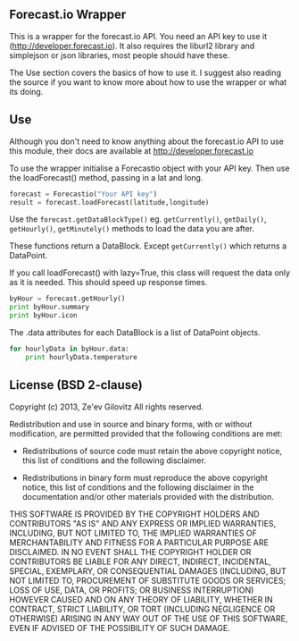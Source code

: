 ## Forecast.io Wrapper

This is a wrapper for the forecast.io API.  You need an API key to use it (http://developer.forecast.io).  It also requires the liburl2 library and simplejson or json libraries, most people should have these.

The Use section covers the basics of how to use it.  I suggest also reading the source if you want to know more about how to use the wrapper or what its doing.


## Use

Although you don't need to know anything about the forecast.io API to use this module, their docs are available at http://developer.forecast.io


To use the wrapper initialise a Forecastio object with your API key. Then use the loadForecast() method, passing in a lat and long.


```python
forecast = Forecastio("Your API key")
result = forecast.loadForecast(latitude,longitude)
```

Use the `forecast.getDataBlockType()` eg. `getCurrently()`, `getDaily()`, `getHourly()`, `getMinutely()` methods to load the data you are after.

These functions return a DataBlock. Except `getCurrently()` which returns a DataPoint.

If you call loadForecast() with lazy=True, this class will request the data only as it is needed.  This should speed up response times.

```python
byHour = forecast.getHourly()
print byHour.summary
print byHour.icon
```

The .data attributes for each DataBlock is a list of DataPoint objects.

```python
for hourlyData in byHour.data:
    print hourlyData.temperature
```


## License (BSD 2-clause)

Copyright (c) 2013, Ze'ev Gilovitz
All rights reserved.

Redistribution and use in source and binary forms, with or without modification, are permitted provided that the following conditions are met:

* Redistributions of source code must retain the above copyright notice, this list of conditions and the following disclaimer.

* Redistributions in binary form must reproduce the above copyright notice, this list of conditions and the following disclaimer in the documentation and/or other materials provided with the distribution.


THIS SOFTWARE IS PROVIDED BY THE COPYRIGHT HOLDERS AND CONTRIBUTORS "AS IS" AND ANY EXPRESS OR IMPLIED WARRANTIES, INCLUDING, BUT NOT LIMITED TO, THE IMPLIED WARRANTIES OF MERCHANTABILITY AND FITNESS FOR A PARTICULAR PURPOSE ARE DISCLAIMED. IN NO EVENT SHALL THE COPYRIGHT HOLDER OR CONTRIBUTORS BE LIABLE FOR ANY DIRECT, INDIRECT, INCIDENTAL, SPECIAL, EXEMPLARY, OR CONSEQUENTIAL DAMAGES (INCLUDING, BUT NOT LIMITED TO, PROCUREMENT OF SUBSTITUTE GOODS OR SERVICES; LOSS OF USE, DATA, OR PROFITS; OR BUSINESS INTERRUPTION) HOWEVER CAUSED AND ON ANY THEORY OF LIABILITY, WHETHER IN CONTRACT, STRICT LIABILITY, OR TORT (INCLUDING NEGLIGENCE OR OTHERWISE) ARISING IN ANY WAY OUT OF THE USE OF THIS SOFTWARE, EVEN IF ADVISED OF THE POSSIBILITY OF SUCH DAMAGE.

